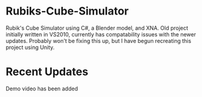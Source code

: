 # Rubiks-Cube-Simulator
Rubik's Cube Simulator using C#, a Blender model, and XNA. Old project initially written in VS2010, currently has compatability issues with the newer updates. Probably won't be fixing this up, but I have begun recreating this project using Unity.
# Recent Updates
Demo video has been added
